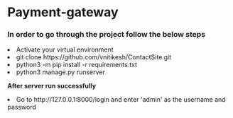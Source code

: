 # Payment-gateway

<h3>In order to go through the project follow the below steps</h3>

<oll>
<li>Activate your virtual environment</li>
<li>git clone https://github.com/vnitikesh/ContactSite.git</li>
<li>python3 -m pip install -r requirements.txt</li>
<li>python3 manage.py runserver</li>

<b>After server run successfully</b>
<li>Go to http://127.0.0.1:8000/login  and enter 'admin' as the username and password</li>

</ol>
